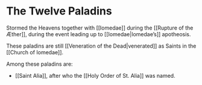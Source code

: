 # The Twelve Paladins 
Stormed the Heavens together with [[Iomedae]] during the [[Rupture of the Æther]], during the event leading up to [[Iomedae|Iomedae’s]] apotheosis. 

These paladins are still [[Veneration of the Dead|venerated]] as Saints in the [[Church of Iomedae]].

Among these paladins are:
- [[Saint Alia]], after who the [[Holy Order of St. Alia]] was named. 
